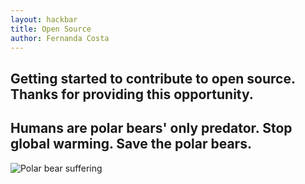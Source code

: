 ```yaml
---
layout: hackbar
title: Open Source
author: Fernanda Costa
---
```


Getting started to contribute to open source. Thanks for providing this opportunity.
---

## Humans are polar bears' only predator. Stop global warming. Save the polar bears.

![Polar bear suffering]({{site.baseurl}}/assets/images/fernanda_costa.jpg)